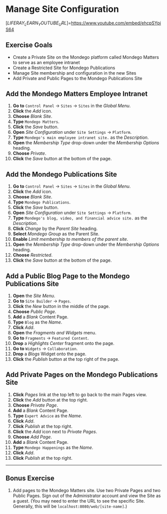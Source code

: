 # Manage Site Configuration 

[$LIFERAY_LEARN_YOUTUBE_URL$]=https://www.youtube.com/embed/ehcpSYpiS64

## Exercise Goals 

- Create a Private Site on the Mondego platform called Mondego Matters to serve as an employee intranet 
- Create a Restricted Site for Mondego Publications 
- Manage Site membership and configuration in the new Sites 
- Add Private and Public Pages to the Mondego Publications Site 

## Add the Mondego Matters Employee Intranet 
1. **Go to** `Control Panel` &rarr; `Sites` &rarr; `Sites` in the _Global Menu_. 
2. **Click** the _Add_ icon. 
3. **Choose** _Blank Site_. 
4. **Type** `Mondego Matters`. 
5. **Click** the _Save_ button. 
6. **Open** _Site Configuration_ under `Site Settings` &rarr; `Platform`. 
7. **Type** `Mondego's main employee intranet site.` as the _Description_. 
8. **Open** the _Membership Type_ drop-down under the _Membership Options_ heading. 
9. **Choose** _Private_. 
10. **Click** the _Save_ button at the bottom of the page. 

## Add the Mondego Publications Site 
1. **Go to** `Control Panel` &rarr; `Sites` &rarr; `Sites` in the _Global Menu_. 
2. **Click** the _Add_ icon. 
3. **Choose** _Blank Site_. 
4. **Type** `Mondego Publications`. 
5. **Click** the _Save_ button. 
6. **Open** _Site Configuration_ under `Site Settings` &rarr; `Platform`. 
7. **Type** `Mondego's blog, video, and financial advice site.` as the _Description_. 
8. **Click** _Change_ by the _Parent Site_ heading. 
9. **Select** _Mondego Group_ as the Parent Site. 
10. **Enable** _Limit membership to members of the parent site_. 
11. **Open** the _Membership Type_ drop-down under the _Membership Options_ heading. 
12. **Choose** _Restricted_. 
13. **Click** the _Save_ button at the bottom of the page. 

## Add a Public Blog Page to the Mondego Publications Site 
1. **Open** the _Site Menu_. 
2. **Go to** `Site Builder` &rarr; `Pages`. 
3. **Click** the _New_ button in the middle of the page. 
4. **Choose** _Public Page_. 
5. **Add** a _Blank_ Content Page. 
6. **Type** `Blog` as the _Name_. 
7. **Click** _Add_. 
8. **Open** the _Fragments and Widgets_ menu. 
9. **Go to** `Fragments` &rarr; `Featured Content`. 
10. **Drop** a _Highlights Center_ fragment onto the page. 
11. **Go to** `Widgets` &rarr; `Collaboration`. 
12. **Drop** a _Blogs_ Widget onto the page. 
13. **Click** the _Publish_ button at the top right of the page. 

## Add Private Pages on the Mondego Publications Site 
1. **Click** _Pages_ link at the top left to go back to the main Pages view. 
2. **Click** the _Add_ button at the top right. 
3. **Choose** _Private Page_. 
4. **Add** a _Blank_ Content Page. 
5. **Type** `Expert Advice` as the _Name_. 
6. **Click** _Add_. 
7. **Click** _Publish_ at the top right. 
8. **Click** the _Add_ icon next to _Private Pages_. 
9. **Choose** _Add Page_. 
10. **Add** a _Blank_ Content Page. 
11. **Type** `Mondego Happenings` as the _Name_. 
12. **Click** _Add_. 
13. **Click** _Publish_ at the top right. 

---

## Bonus Exercise 
1. Add pages to the Mondego Matters site. Use two Private Pages and two Public Pages. Sign out of the Administrator account and view the Site as a guest. (You may need to enter the URL to see the specific Site. Generally, this will be `localhost:8080/web/[site-name]`.) 